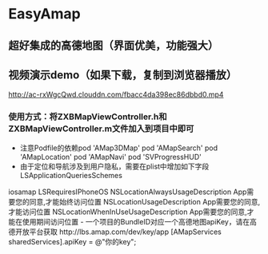 # EasyAmap
## 超好集成的高德地图（界面优美，功能强大）
## 视频演示demo（如果下载，复制到浏览器播放）
http://ac-rxWgcQwd.clouddn.com/fbacc4da398ec86dbbd0.mp4
### 使用方式：将ZXBMapViewController.h和ZXBMapViewController.m文件加入到项目中即可
- 注意Podfile的依赖pod 'AMap3DMap'
pod 'AMapSearch'
pod 'AMapLocation'
pod 'AMapNavi'
pod 'SVProgressHUD'
- 由于定位和导航涉及到用户隐私，需要在plist中增加如下字段
<key>LSApplicationQueriesSchemes</key>
<array>
<string>iosamap</string>
</array>
<key>LSRequiresIPhoneOS</key>
<true/>
<key>NSLocationAlwaysUsageDescription</key>
<string>App需要您的同意,才能始终访问位置</string>
<key>NSLocationUsageDescription</key>
<string>App需要您的同意,才能访问位置</string>
<key>NSLocationWhenInUseUsageDescription</key>
<string>App需要您的同意,才能在使用期间访问位置</string>
- 一个项目的BundleID对应一个高德地图apiKey，请在高德开放平台获取 http://lbs.amap.com/dev/key/app
[AMapServices sharedServices].apiKey = @"你的key";
